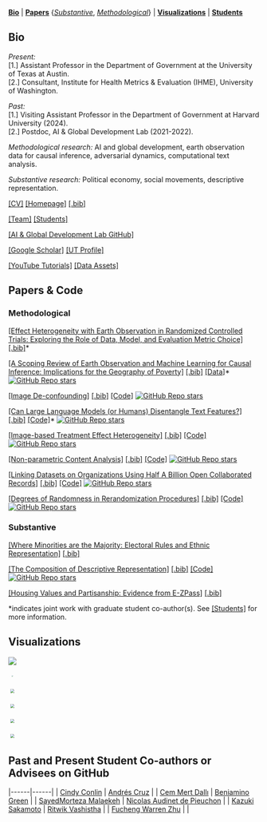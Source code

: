 <!--
**cjerzak/cjerzak** is a ✨ _special_ ✨ repository because its `README.md` (this file) appears on your GitHub profile.
-->

[**Bio**](#bio) | [**Papers**](#installation) {[_Substantive_](#substantive), [_Methodological_](#methodological)} | [**Visualizations**](#visualizations) | [**Students**](#students)

## Bio<a id="bio"></a>
*Present:* <br>
[1.] Assistant Professor in the Department of Government at the University of Texas at Austin. <br>
[2.] Consultant, Institute for Health Metrics & Evaluation (IHME), University of Washington.

*Past:* <br>
[1.] Visiting Assistant Professor in the Department of Government at Harvard University (2024). <br>
[2.] Postdoc, AI & Global Development Lab (2021-2022).

*Methodological research:*  AI and global development, earth observation data for causal inference, adversarial dynamics, computational text analysis. 

*Substantive research:* Political economy, social movements, descriptive representation. 

[[CV]](https://connorjerzak.com/wp-content/uploads/2023/01/ConnorJerzakCV.pdf) [[Homepage]](https://connorjerzak.com) [[.bib]](https://connorjerzak.com/wp-content/uploads/2024/07/JerzakConnorBib.txt) 

[[Team]](https://connorjerzak.com/collaborators/) [[Students]](https://connorjerzak.com/students/) 

[[AI & Global Development Lab GitHub]](https://github.com/AIandGlobalDevelopmentLab/) 

[[Google Scholar]](https://scholar.google.com/citations?user=8mpaH74AAAAJ&hl=en) [[UT Profile]](https://liberalarts.utexas.edu/government/faculty/ctj583) 

[[YouTube Tutorials]](https://www.youtube.com/channel/UCLwTj8390CoodCAh9zVnjhA) [[Data Assets]](https://connorjerzak.com/data/)

## Papers & Code <a id="papers"></a>

### Methodological <a id="methodological"></a>

[[Effect Heterogeneity with Earth Observation in Randomized Controlled Trials: Exploring the Role of Data, Model, and Evaluation Metric Choice]](https://arxiv.org/abs/2407.11674) [[.bib]](https://connorjerzak.com/wp-content/uploads/2024/07/ImSeqHetero.txt)*

[[A Scoping Review of Earth Observation and Machine Learning for Causal Inference: Implications for the Geography of Poverty]](https://arxiv.org/abs/2406.02584) [[.bib]](https://connorjerzak.com/wp-content/uploads/2024/07/PlanetaryCausal.txt) [[Data]](https://github.com/AIandGlobalDevelopmentLab/eo-poverty-review)* [![GitHub Repo stars](https://img.shields.io/github/stars/AIandGlobalDevelopmentLab/eo-poverty-review?style=social)](https://github.com/AIandGlobalDevelopmentLab/eo-poverty-review)

[[Image De-confounding]](https://arxiv.org/pdf/2301.12985.pdf) [[.bib]](https://connorjerzak.com/wp-content/uploads/2024/07/EOCausal.txt) [[Code]](https://github.com/cjerzak/causalimages-software) [![GitHub Repo stars](https://img.shields.io/github/stars/cjerzak/causalimages-software?style=social)](https://github.com/cjerzak/causalimages-software)

[[Can Large Language Models (or Humans) Disentangle Text Features?]](https://aclanthology.org/2024.nlpcss-1.5/) [[.bib]](https://connorjerzak.com/wp-content/uploads/2024/07/Disentangle.txt) [[Code]](https://github.com/AIandGlobalDevelopmentLab/TextDisentanglement)* [![GitHub Repo stars](https://img.shields.io/github/stars/AIandGlobalDevelopmentLab/TextDisentanglement?style=social)](https://github.com/AIandGlobalDevelopmentLab/TextDisentanglement)

[[Image-based Treatment Effect Heterogeneity]](https://arxiv.org/pdf/2206.06417.pdf) [[.bib]](https://connorjerzak.com/wp-content/uploads/2024/07/ImageHetBib.txt) [[Code]](https://github.com/cjerzak/causalimages-software) [![GitHub Repo stars](https://img.shields.io/github/stars/cjerzak/causalimages-software?style=social)](https://github.com/cjerzak/causalimages-software)

[[Non-parametric Content Analysis]](https://gking.harvard.edu/sites/scholar.harvard.edu/files/gking/files/div-class-title-an-improved-method-of-automated-nonparametric-content-analysis-for-social-science-div.pdf) [[.bib]](https://connorjerzak.com/wp-content/uploads/2024/07/Readme2Bib.txt) [[Code]](https://github.com/iqss-research/readme-software) [![GitHub Repo stars](https://img.shields.io/github/stars/iqss-research/readme-software?style=social)](https://github.com/iqss-research/readme-software)

[[Linking Datasets on Organizations Using Half A Billion Open Collaborated Records]](https://doi.org/10.1017/psrm.2024.55) [[.bib]](https://connorjerzak.com/wp-content/uploads/2024/07/LinkOrgsBib.txt) [[Code]](https://github.com/cjerzak/LinkOrgs-software) [![GitHub Repo stars](https://img.shields.io/github/stars/cjerzak/LinkOrgs-software?style=social)](https://github.com/cjerzak/LinkOrgs-software)

[[Degrees of Randomness in Rerandomization Procedures]](https://arxiv.org/abs/2310.00861) [[.bib]](https://connorjerzak.com/wp-content/uploads/2024/07/LinkOrgsBib.txt) [[Code]](https://github.com/cjerzak/fastrerandomize-software) [![GitHub Repo stars](https://img.shields.io/github/stars/cjerzak/fastrerandomize-software?style=social)](https://github.com/cjerzak/fastrerandomize-software)

### Substantive <a id="substantive"></a>

[[Where Minorities are the Majority: Electoral Rules and Ethnic Representation]](https://osf.io/preprints/osf/ums8y) [[.bib]](https://connorjerzak.com/wp-content/uploads/2024/07/WhereTheMinoritiesBib.txt)

[[The Composition of Descriptive Representation]](https://www.cambridge.org/core/journals/american-political-science-review/article/composition-of-descriptive-representation/7EAEA1CA4C553AB9D76054D1FA9C0840) [[.bib]](https://connorjerzak.com/wp-content/uploads/2024/07/CompositionBib.txt) [[Code]](https://github.com/cjerzak/DescriptiveRepresentationCalculator-software) [![GitHub Repo stars](https://img.shields.io/github/stars/cjerzak/DescriptiveRepresentationCalculator-software?style=social)](https://github.com/cjerzak/DescriptiveRepresentationCalculator-software)

[[Housing Values and Partisanship: Evidence from E-ZPass]](https://connorjerzak.com/wp-content/uploads/2022/12/PoliticalEffects_EZPass.pdf) [[.bib]](https://connorjerzak.com/wp-content/uploads/2024/07/EZPassBib.txt)

*indicates joint work with graduate student co-author(s). See [[Students]](https://connorjerzak.com/students/) for more information. 

## Visualizations  <a id="visualizations"></a>

[<img src="https://i0.wp.com/connorjerzak.com/wp-content/uploads/2024/08/EO_WorkflowVizV52.png?w=1275&ssl=1" style="transform: scale(1);">](https://connorjerzak.com/gci-overview/) 

[<img src="https://i0.wp.com/connorjerzak.com/wp-content/uploads/2024/08/InstViz.png?w=1280&ssl=1" style="transform: scale(0.2);">](https://osf.io/preprints/osf/ums8y) 

[<img src="https://i0.wp.com/connorjerzak.com/wp-content/uploads/2023/07/f1.png?w=738&ssl=1" style="transform: scale(0.5);">](https://doi.org/10.1017/psrm.2024.55) 

[<img src="https://i0.wp.com/connorjerzak.com/wp-content/uploads/2024/08/Visual-Abstract-Figure-2-copy.png?w=1000&ssl=1" style="transform: scale(0.5);">](https://arxiv.org/abs/2407.11674) 

[<img src="https://i0.wp.com/connorjerzak.com/wp-content/uploads/2024/08/CanLLMsViz.png?w=1232&ssl=1" style="transform: scale(0.5);">](https://aclanthology.org/2024.nlpcss-1.5.pdf) 

[<img src="https://connorjerzak.com/wp-content/uploads/2024/10/BookVAbstract.png" style="transform: scale(0.5);">](https://connorjerzak.com/planetary-causal-inference/) 

## Past and Present Student Co-authors or Advisees on GitHub  <a id="students"></a>

|------|------|
| [Cindy Conlin](https://github.com/cc50liu) | [Andrés Cruz](https://github.com/arcruz0) |
| [Cem Mert Dallı](https://github.com/cmertdalli) | [Beniamino Green](https://github.com/beniaminogreen/) |
| [SayedMorteza Malaekeh](https://github.com/SMalaekeh/) | [Nicolas Audinet de Pieuchon](https://github.com/nicaudinet/) |
| [Kazuki Sakamoto](https://github.com/ksakamoto09) | [Ritwik Vashistha](https://github.com/ritwikvashistha) |
| [Fucheng Warren Zhu](https://github.com/WarrenZhu050413) | |

<!-- 
[<img src="https://connorjerzak.com/wp-content/uploads/2023/07/Screenshot-2023-07-17-at-11.50.01-AM.png" width="220" height="200">](https://www.utexas.edu/) [<img src="https://i0.wp.com/connorjerzak.com/wp-content/uploads/2023/07/CJerzak.jpg?resize=768%2C806&ssl=1" width="300" height="200">](https://connorjerzak.com/)
-->

